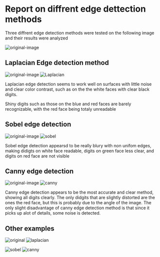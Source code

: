 # Report on diffrent edge dettection methods

Three diffrent edge detection methods were tested on the following image and their results were analyzed

![original-image](images/cube.jpg)

## Laplacian Edge detection method

![original-image](images/cube.jpg)
![Laplacian](edge_images/laplacian_cube.jpg)

Laplacian edge detection seems to work well on surfaces with little noise and clear color contrast, such as on the the white faces with clear black digits.

Shiny digits such as those on the blue and red faces are barely recognizable, with the red face being totaly unreadable


## Sobel edge detection

![original-image](images/cube.jpg)
![sobel](edge_images/sobel_cube.jpg)

Sobel edge detection appearsd to be really blury with non unifom edges, making didigts on white face readable, digits on green face less clear, and digits on red face are not visible

## Canny edge detection

![original-image](images/cube.jpg)
![canny](edge_images/canny_cube.jpg)

Canny edge detection appears to be the most accurate and clear method, showing all digits clearly. The only didgits that are slightly distorted are the ones the red face, but this is probably due to the angle of the image. The only slight disadvantage of canny edge detection method is that since it picks up alot of details, some noise is detected.

## Other examples

![original](images/normal_cat.jpg)
![laplacian](edge_images/laplacian_cat.jpg)

![sobel](edge_images/sobel_cat.jpg)
![canny](edge_images/canny_cat.jpg)